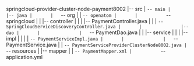 springcloud-provider-cluster-node-payment8002
|-- src
|   `-- main
|       |-- java
|       |   `-- org
|       |       `-- openatom
|       |           `-- springcloud
|       |               |-- controller
|       |               |   |-- PaymentController.java
|       |               |   `-- SpringCloudServiceDiscoveryController.java
|       |               |-- dao
|       |               |   `-- PaymentDao.java
|       |               |-- service
|       |               |   |-- impl
|       |               |   |   `-- PaymentServiceImpl.java
|       |               |   `-- PaymentService.java
|       |               `-- PaymentServiceProviderClusterNode8002.java
|       `-- resources
|           |-- mapper
|           |   `-- PaymentMapper.xml
|           `-- application.yml
